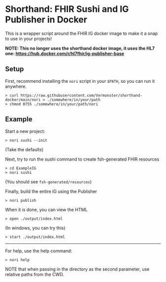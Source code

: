# Shorthand: FHIR Sushi and IG Publisher in Docker

This is a wrapper script around the FHIR IG docker image to make it a snap
to use in your projects!

**NOTE: This no longer uses the shorthand docker image, it uses the HL7 one: https://hub.docker.com/r/hl7fhir/ig-publisher-base**

## Setup

First, recommend installing the `nori` script in your `$PATH`, so you can run it
anywhere.
```
> curl https://raw.githubusercontent.com/Vermonster/shorthand-docker/main/nori > ./somewhere/in/your/path
> chmod 0755 ./somewhere/in/your/path/nori
```

## Example

Start a new project:
```
> nori sushi --init
```
(Take the defaults)

Next, try to run the sushi command to create fsh-generated FHIR resources
```
> cd ExampleIG
> nori sushi
```
(You should see `fsh-generated/resources`)

Finally, build the entire IG using the Publisher
```
> nori publish
```

When it is done, you can view the HTML
```
> open ./output/index.html
```

(In windows, you can try this)
```
> start ./output/index.html
```

---

For help, use the help command:
```
> nori help
```

NOTE that when passing in the directory as the second parameter, use relative paths from the CWD.

